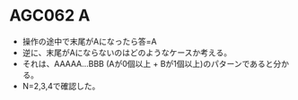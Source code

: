 # AGC062 A

- 操作の途中で末尾がAになったら答=A
- 逆に、末尾がAにならないのはどのようなケースか考える。
- それは、AAAAA...BBB (Aが0個以上 + Bが1個以上)のパターンであると分かる。
- N=2,3,4で確認した。
